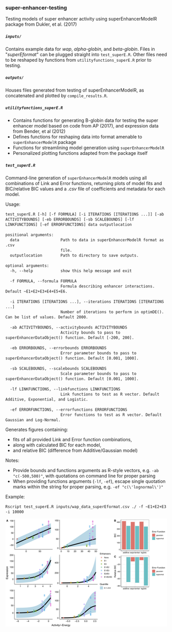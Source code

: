 ### super-enhancer-testing
Testing models of super enhancer activity using superEnhancerModelR package from Dukler, et al. (2017)  
  
##### `inputs/`
Contains example data for _wap_, _alpha-globin_, and _beta-globin_. Files in "_superEformat_" can be plugged straight into `test_superE.R`. Other files need to be reshaped by functions from `utilityfunctions_superE.R` prior to testing.  
  
##### `outputs/`
Houses files generated from testing of superEnhancerModelR, as concatenated and plotted by `compile_results.R`.  
  
##### `utilityfunctions_superE.R`
* Contains functions for generating B-globin data for testing the super enhancer model based on code from AP (2017), and expression data from Bender, et al (2012)  
* Defines functions for reshaping data into format amenable to `superEnhancerModelR` package  
* Functions for streamlining model generation using `superEnhancerModelR`  
* Personalized plotting functions adapted from the package itself  
  
##### `test_superE.R`
Command-line generation of `superEnhancerModelR` models using all combinations of Link and Error functions, returning plots of model fits and BIC/relative BIC values and a _.csv_ file of coefficients and metadata for each model.  
  
Usage:  
```
test_superE.R [-h] [-f FORMULA] [-i ITERATIONS [ITERATIONS ...]] [-ab ACTIVITYBOUNDS] [-eb ERRORBOUNDS] [-sb SCALEBOUNDS] [-lf LINKFUNCTIONS] [-ef ERRORFUNCTIONS] data outputlocation

positional arguments:
  data                  Path to data in superEnhancerModelR format as .csv
                        file.
  outputlocation        Path to directory to save outputs.

optional arguments:
  -h, --help            show this help message and exit

  -f FORMULA, --formula FORMULA
                        Formula describing enhancer interactions. Default ~E1+E2+E3+E4+E5+E6.

  -i ITERATIONS [ITERATIONS ...], --iterations ITERATIONS [ITERATIONS ...]
                        Number of iterations to perform in optimDE(). Can be list of values. Default 2000.

  -ab ACTIVITYBOUNDS, --activitybounds ACTIVITYBOUNDS
                        Activity bounds to pass to superEnhancerDataObject() function. Default [-200, 200].

  -eb ERRORBOUNDS, --errorbounds ERRORBOUNDS
                        Error parameter bounds to pass to superEnhancerDataObject() function. Default [0.001, 1000].

  -sb SCALEBOUNDS, --scalebounds SCALEBOUNDS
                        Scale parameter bounds to pass to superEnhancerDataObject() function. Default [0.001, 1000].

  -lf LINKFUNCTIONS, --linkfunctions LINKFUNCTIONS
                        Link functions to test as R vector. Default Additive, Exponential, and Logistic.

  -ef ERRORFUNCTIONS, --errorfunctions ERRORFUNCTIONS
                        Error functions to test as R vector. Default Gaussian and Log-Normal.
```
  
Generates figures containing:  
* fits of all provided Link and Error function combinations,  
* along with calculated BIC for each model,  
* and relative BIC (difference from Additive/Gaussian model)  
  
Notes:  
* Provide bounds and functions arguments as R-style vectors, e.g. `-ab "c(-500,500)"`, with quotations on command line for proper parsing
* When providing functions arguments (`-lf`, `-ef`), escape single quotation marks within the string for proper parsing, e.g. `-ef "c(\'lognormal\')"`
  
Example:  
```
Rscript test_superE.R inputs/wap_data_superEformat.csv ./ -f ~E1+E2+E3 -i 10000
```
  
![alt text](dev/superE_Summary_10000iter_2018-09-30.png)
